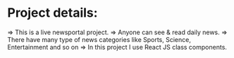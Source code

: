 # Project details:

=> This is a live newsportal project.
=> Anyone can see & read daily news.
=> There have many type of news categories like Sports, Science, Entertainment and so on
=> In this project I use React JS class components.
